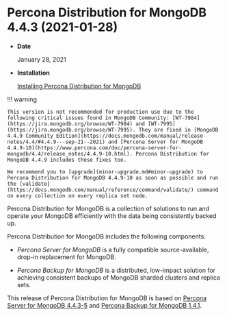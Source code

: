# Percona Distribution for MongoDB 4.4.3 (2021-01-28)

* **Date**

    January 28, 2021

* **Installation**

    [Installing Percona Distribution for MongoDB](https://www.percona.com/doc/percona-distribution-for-mongodb/4.4/installation.html)

!!! warning

    This version is not recommended for production use due to the following critical issues found in MongoDB Community: [WT-7984](https://jira.mongodb.org/browse/WT-7984) and [WT-7995](https://jira.mongodb.org/browse/WT-7995). They are fixed in [MongoDB 4.4.9 Community Edition](https://docs.mongodb.com/manual/release-notes/4.4/#4.4.9---sep-21--2021) and [Percona Server for MongoDB 4.4.9-10](https://www.percona.com/doc/percona-server-for-mongodb/4.4/release_notes/4.4.9-10.html). Percona Distribution for MongoDB 4.4.9 includes these fixes too.

    We recommend you to [upgrade](minor-upgrade.md#minor-upgrade) to Percona Distribution for MongoDB 4.4.9-10 as soon as possible and run the [validate](https://docs.mongodb.com/manual/reference/command/validate/) command on every collection on every replica set node.

Percona Distribution for MongoDB is a collection of solutions to run and operate your
MongoDB efficiently with the data being consistently backed up.

Percona Distribution for MongoDB includes the following components:

* *Percona Server for MongoDB* is a fully compatible source-available, drop-in replacement
for MongoDB.

* *Percona Backup for MongoDB* is a distributed, low-impact solution for achieving
consistent backups of MongoDB sharded clusters and replica sets.

This release of Percona Distribution for MongoDB is based on [Percona Server for MongoDB 4.4.3-5](https://www.percona.com/doc/percona-server-for-mongodb/4.4/release_notes/4.4.3-5.html) and [Percona Backup for MongoDB 1.4.1](https://www.percona.com/doc/percona-backup-mongodb/release-notes/1.4.1.html).
